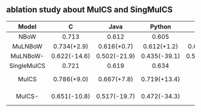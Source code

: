 
## ablation study about MulCS and SingMulCS

| Model | C | Java | Python | Avg |
| :-: | :-: | :-: | :-: | :-: |
| NBoW |0.713 | 0.612 |0.605 | 0.643 |
| MuLNBoW | 0.734(+2.9) | 0.616(+0.7) | 0.612(+1.2) | 0.654(+1.7) |
| MuLNBoW-|0.622(-14.6) |0.502(-21.9) | 0.435(-39.1)| 0.520(-23.7)|
| SingleMulCS |0.721 |  0.619 | 0.634 | 0.658|
| MulCS |0.786(+9.0)| 0.667(+7.8)| 0.719(+13.4)| 0.724 (+10.0)|
| MulCS- |0.651(-10.8) | 0.517(-19.7) |0.472(-34.3) | 0.547 (-20.3)|
